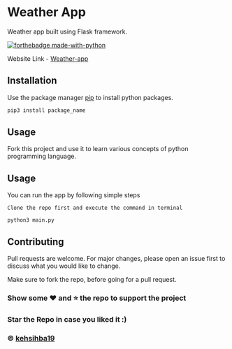 # Weather App

Weather app built using Flask framework. 

[![forthebadge made-with-python](http://ForTheBadge.com/images/badges/made-with-python.svg)](https://www.python.org/)


Website Link - [Weather-app](http://kehsihba.pythonanywhere.com/)



## Installation

Use the package manager [pip](https://pip.pypa.io/en/stable/) to install python packages.

```bash
pip3 install package_name
```

## Usage

Fork this project and use it to learn various concepts of python programming language.


## Usage
You can run the app by following simple steps

`Clone the repo first and execute the command in terminal`  

```python3
python3 main.py
```

## Contributing
Pull requests are welcome. For major changes, please open an issue first to discuss what you would like to change.

Make sure to fork the repo, before going for a pull request.


### Show some :heart: and :star: the repo to support the project

### Star the Repo in case you liked it :)

### © [kehsihba19](https://bit.ly/kehsihba19)
